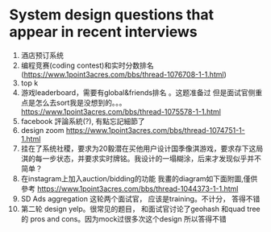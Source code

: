 # System design questions that appear in recent interviews
1. 酒店预订系统
2. 编程竞赛(coding contest)和实时分数排名(https://www.1point3acres.com/bbs/thread-1076708-1-1.html)
3. top k
4.  游戏leaderboard，需要有global&friends排名 。这题准备过 但是面试官侧重点是怎么去sort我是没想到的。。。 https://www.1point3acres.com/bbs/thread-1075578-1-1.html
5. facebook 評論系統(?), 有點忘記細節了
6. design zoom https://www.1point3acres.com/bbs/thread-1074751-1-1.html
1. 挂在了系统社稷，要求为20毅潜在买他用户设计国季像淇游戏，要求存下这局淇的每一步状态，并要求实时牌铭。我设计的一塌糊涂，后来才发现似乎并不简单？
2. 在instagram上加入auction/bidding的功能
我畫的diagram如下面附圖,僅供參考
https://www.1point3acres.com/bbs/thread-1044373-1-1.html
3.  SD
Ads aggregation
这轮两个面试官， 应该是training。不计分， 答得不错
4. 第二轮
design yelp。很常见的题目，
和面试官讨论了geohash 和quad tree的 pros
and cons。因为mock过很多次这个design 所以答得不错
